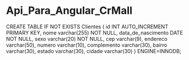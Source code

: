# Api_Para_Angular_CrMall

CREATE TABLE IF NOT EXISTS Clientes (
    id INT AUTO_INCREMENT PRIMARY KEY,
    nome varchar(255) NOT NULL,
    data_de_nascimento DATE NOT NULL,
    sexo varchar(20) NOT NULL,
    cep varchar(9),
    endereco varchar(50),
    numero varchar(10),
    complemento varchar(30),
    bairro varchar(30),
    estado varchar(30),
    cidade varchar(30)
)  ENGINE=INNODB;
